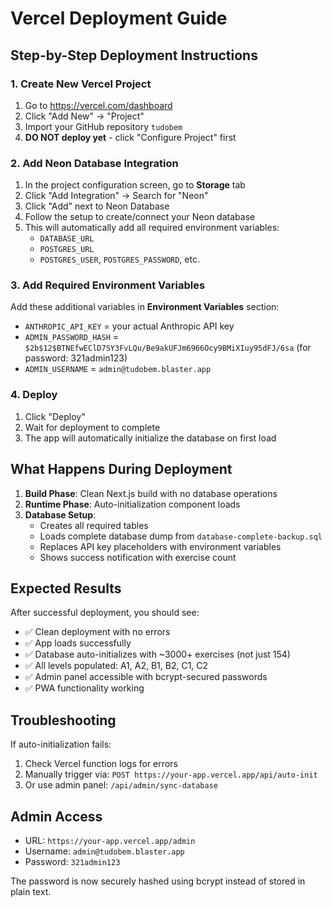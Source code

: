 # Vercel Deployment Guide

## Step-by-Step Deployment Instructions

### 1. Create New Vercel Project
1. Go to https://vercel.com/dashboard
2. Click "Add New" → "Project"
3. Import your GitHub repository `tudobem`
4. **DO NOT deploy yet** - click "Configure Project" first

### 2. Add Neon Database Integration
1. In the project configuration screen, go to **Storage** tab
2. Click "Add Integration" → Search for "Neon"
3. Click "Add" next to Neon Database
4. Follow the setup to create/connect your Neon database
5. This will automatically add all required environment variables:
   - `DATABASE_URL`
   - `POSTGRES_URL`
   - `POSTGRES_USER`, `POSTGRES_PASSWORD`, etc.

### 3. Add Required Environment Variables
Add these additional variables in **Environment Variables** section:
- `ANTHROPIC_API_KEY` = your actual Anthropic API key
- `ADMIN_PASSWORD_HASH` = `$2b$12$BTNEfwEClD7SY3FvLQu/Be9akUFJm6966Ocy9BMiXIuy95dFJ/6sa` (for password: 321admin123)
- `ADMIN_USERNAME` = `admin@tudobem.blaster.app`

### 4. Deploy
1. Click "Deploy"
2. Wait for deployment to complete
3. The app will automatically initialize the database on first load

## What Happens During Deployment

1. **Build Phase**: Clean Next.js build with no database operations
2. **Runtime Phase**: Auto-initialization component loads
3. **Database Setup**: 
   - Creates all required tables
   - Loads complete database dump from `database-complete-backup.sql`
   - Replaces API key placeholders with environment variables
   - Shows success notification with exercise count

## Expected Results

After successful deployment, you should see:
- ✅ Clean deployment with no errors
- ✅ App loads successfully
- ✅ Database auto-initializes with ~3000+ exercises (not just 154)
- ✅ All levels populated: A1, A2, B1, B2, C1, C2
- ✅ Admin panel accessible with bcrypt-secured passwords
- ✅ PWA functionality working

## Troubleshooting

If auto-initialization fails:
1. Check Vercel function logs for errors
2. Manually trigger via: `POST https://your-app.vercel.app/api/auto-init`
3. Or use admin panel: `/api/admin/sync-database`

## Admin Access

- URL: `https://your-app.vercel.app/admin`
- Username: `admin@tudobem.blaster.app`
- Password: `321admin123`

The password is now securely hashed using bcrypt instead of stored in plain text.